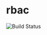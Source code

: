 # rbac
![Build Status](https://github.com/eddie023/rbac/actions/workflows/main.yml/badge.svg?branch=main)
